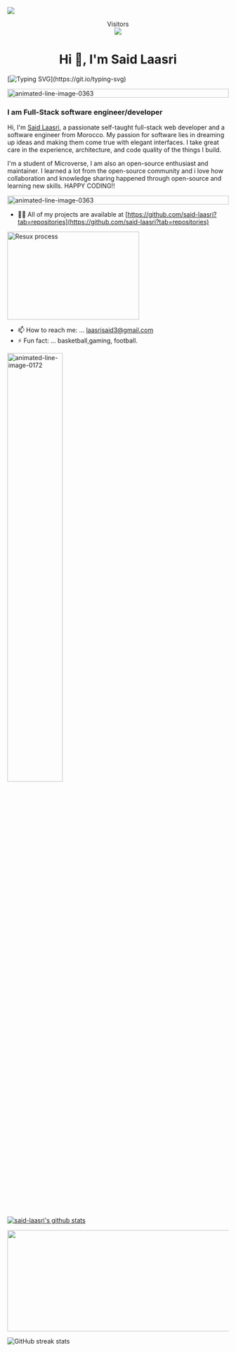 ![](https://img.shields.io/badge/Microverse-blueviolet)

<p align="center"> 
  Visitors<br>
  <img src="https://profile-counter.glitch.me/said-laasri/count.svg" />
</p>

<h1 align="center">Hi 👋, I'm Said Laasri</h1>

[![Typing SVG](https://readme-typing-svg.herokuapp.com?font=Architects+Daughter&size=30&color=7AF79A&lines=Hi👋!;Said-laasri+here...;I'm+a+full+stack+developer;I'm+available+for+hire;)](https://git.io/typing-svg)

<a href="https://www.animatedimages.org/cat-lines-562.htm"><img width="100%" height="20" src="https://www.animatedimages.org/data/media/562/animated-line-image-0363.gif" border="0" alt="animated-line-image-0363" /></a>



### I am Full-Stack software engineer/developer
Hi, I'm [Said Laasri](https://www.linkedin.com/in/said-laasri-8a4367172/), a passionate self-taught full-stack web developer and a software engineer from Morocco. My passion for software lies in dreaming up ideas and making them come true with elegant interfaces. I take great care in the experience, architecture, and code quality of the things I build.

I'm a student of Microverse, I am also an open-source enthusiast and maintainer. I learned a lot from the open-source community and i love how collaboration and knowledge sharing happened through open-source and learning new skills. 
HAPPY CODING!!

<a href="https://www.animatedimages.org/cat-lines-562.htm"><img width="100%" height="20" src="https://www.animatedimages.org/data/media/562/animated-line-image-0363.gif" border="0" alt="animated-line-image-0363" /></a>


- 👨‍💻 All of my projects are available at [https://github.com/said-laasri?tab=repositories](https://github.com/said-laasri?tab=repositories)

<img src="https://d33wubrfki0l68.cloudfront.net/01cc198232551a7e180f4e9e327b5ab22d9d14e7/b33f4/assets/images/reduxdataflowdiagram-49fa8c3968371d9ef6f2a1486bd40a26.gif"  alt="Resux process" width="300" height="200" />


- 📫 How to reach me: ... laasrisaid3@gmail.com
- ⚡ Fun fact: ... basketball,gaming, football.

<a href="https://www.animatedimages.org/cat-lines-562.htm"><img  width="50%" src="https://www.animatedimages.org/data/media/562/animated-line-image-0172.gif" border="0" alt="animated-line-image-0172" /></a>

<a href="https://github.com/laasri-said/github-readme-stats"><img align="center" src="https://github-readme-stats.vercel.app/api?username=said-laasri&show_icons=true&include_all_commits=true&theme=buefy&hide_border=true" alt="said-laasri's github stats" /></a> 

<a href="https://github.com/said-laasri/github-readme-stats"><img align="center" width="650" height="230" src="https://github-readme-stats.vercel.app/api/top-langs/?username=said-laasri&layout=compact&theme=buefy&hide_border=true" /></a> 

![GitHub streak stats](https://github-readme-streak-stats.herokuapp.com/?user=said-laasri) 
